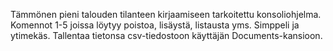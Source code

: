 Tämmönen pieni talouden tilanteen kirjaamiseen tarkoitettu konsoliohjelma. Komennot 1-5 joissa löytyy poistoa, lisäystä, listausta yms.
Simppeli ja ytimekäs.
Tallentaa tietonsa csv-tiedostoon käyttäjän Documents-kansioon.
